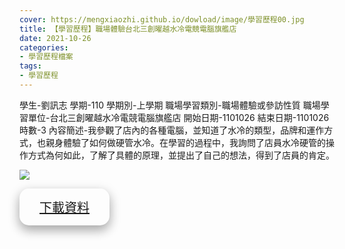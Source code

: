 ```yaml
---
cover: https://mengxiaozhi.github.io/dowload/image/學習歷程00.jpg
title: 【學習歷程】職場體驗台北三創曜越水冷電競電腦旗艦店
date: 2021-10-26
categories:
- 學習歷程檔案
tags:
- 學習歷程
---
```

學生-劉訊志
學期-110
學期別-上學期
職場學習類別-職場體驗或參訪性質
職場學習單位-台北三創曜越水冷電競電腦旗艦店
開始日期-1101026
結束日期-1101026
時數-3
內容簡述-我參觀了店內的各種電腦，並知道了水冷的類型，品牌和運作方式，也親身體驗了如何做硬管水冷。在學習的過程中，我詢問了店員水冷硬管的操作方式為何如此，了解了具體的原理，並提出了自己的想法，得到了店員的肯定。

![](https://mengxiaozhi.github.io/dowload/LINE_ALBUM_211230_0.jpg)

<p></p>
<div id="Dowload-button" style="
    border-radius:15px;
    bottom: 120px;
    background-color:fffff;
    border: none;
    color: white;
    padding: 15px 32px;
    text-align: center;
    text-decoration: none;
    display: inline-block;
    font-size: 20px;
    box-shadow: 0 8px 16px 0 rgba(0,0,0,0.2), 0 6px 20px 0 rgba(0,0,0,0.19);
    }">
<a href="https://mengxiaozhi.github.io/dowload/LINE_ALBUM_211230_0.jpg">下載資料</a>
</div>
<p></p>